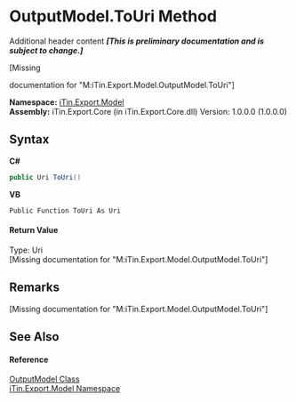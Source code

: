 # OutputModel.ToUri Method 
Additional header content _**\[This is preliminary documentation and is subject to change.\]**_

\[Missing <summary> documentation for "M:iTin.Export.Model.OutputModel.ToUri"\]

**Namespace:**&nbsp;<a href="ef57ffcc-e95e-b212-5a46-9aa6f5a3511f">iTin.Export.Model</a><br />**Assembly:**&nbsp;iTin.Export.Core (in iTin.Export.Core.dll) Version: 1.0.0.0 (1.0.0.0)

## Syntax

**C#**<br />
``` C#
public Uri ToUri()
```

**VB**<br />
``` VB
Public Function ToUri As Uri
```


#### Return Value
Type: Uri<br />\[Missing <returns> documentation for "M:iTin.Export.Model.OutputModel.ToUri"\]

## Remarks
\[Missing <remarks> documentation for "M:iTin.Export.Model.OutputModel.ToUri"\]

## See Also


#### Reference
<a href="f8d6d95d-4c32-47af-6636-0f847f4cb831">OutputModel Class</a><br /><a href="ef57ffcc-e95e-b212-5a46-9aa6f5a3511f">iTin.Export.Model Namespace</a><br />